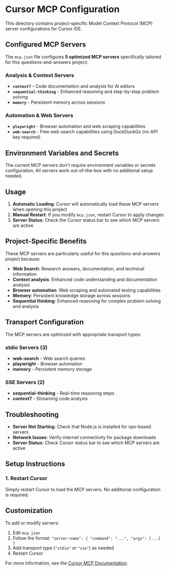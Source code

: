 # Cursor MCP Configuration

This directory contains project-specific Model Context Protocol (MCP) server configurations for Cursor IDE.

## Configured MCP Servers

The `mcp.json` file configures **5 optimized MCP servers** specifically tailored for this questions-and-answers project:

### Analysis & Context Servers

- **`context7`** - Code documentation and analysis for AI editors
- **`sequential-thinking`** - Enhanced reasoning and step-by-step problem solving
- **`memory`** - Persistent memory across sessions

### Automation & Web Servers

- **`playwright`** - Browser automation and web scraping capabilities
- **`web-search`** - Free web search capabilities using DuckDuckGo (no API key required)

## Environment Variables and Secrets

The current MCP servers don't require environment variables or secrets configuration. All servers work out-of-the-box with no additional setup needed.

## Usage

1. **Automatic Loading**: Cursor will automatically load these MCP servers when opening this project
2. **Manual Restart**: If you modify `mcp.json`, restart Cursor to apply changes
3. **Server Status**: Check the Cursor status bar to see which MCP servers are active

## Project-Specific Benefits

These MCP servers are particularly useful for this questions-and-answers project because:

- **Web Search**: Research answers, documentation, and technical information
- **Context analysis**: Enhanced code understanding and documentation analysis
- **Browser automation**: Web scraping and automated testing capabilities
- **Memory**: Persistent knowledge storage across sessions
- **Sequential thinking**: Enhanced reasoning for complex problem solving and analysis

## Transport Configuration

The MCP servers are optimized with appropriate transport types:

### stdio Servers (3)

- **web-search** - Web search queries
- **playwright** - Browser automation
- **memory** - Persistent memory storage

### SSE Servers (2)

- **sequential-thinking** - Real-time reasoning steps
- **context7** - Streaming code analysis

## Troubleshooting

- **Server Not Starting**: Check that Node.js is installed for npx-based servers
- **Network Issues**: Verify internet connectivity for package downloads
- **Server Status**: Check Cursor status bar to see which MCP servers are active

## Setup Instructions

### 1. Restart Cursor

Simply restart Cursor to load the MCP servers. No additional configuration is required.

## Customization

To add or modify servers:

1. Edit `mcp.json`
2. Follow the format: `"server-name": { "command": "...", "args": [...] }`
3. Add transport type (`"stdio"` or `"sse"`) as needed
4. Restart Cursor

For more information, see the [Cursor MCP Documentation](https://cursordocs.com/en/docs/context/model-context-protocol).

